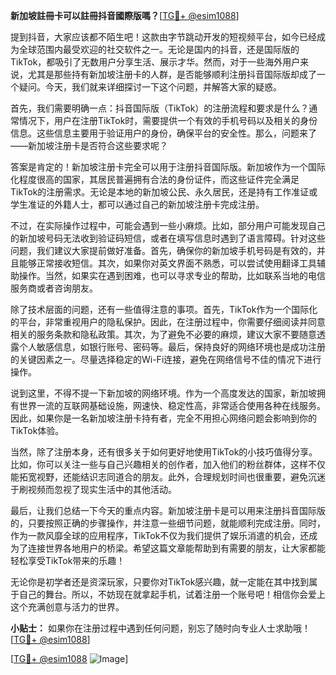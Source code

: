**新加坡註冊卡可以註冊抖音國際版嗎？**[[TG💪+ @esim1088](https://t.me/s/esim1088)]

提到抖音，大家应该都不陌生吧！这款由字节跳动开发的短视频平台，如今已经成为全球范围内最受欢迎的社交软件之一。无论是国内的抖音，还是国际版的TikTok，都吸引了无数用户分享生活、展示才华。然而，对于一些海外用户来说，尤其是那些持有新加坡注册卡的人群，是否能够顺利注册抖音国际版却成了一个疑问。今天，我们就来详细探讨一下这个问题，并解答大家的疑惑。

首先，我们需要明确一点：抖音国际版（TikTok）的注册流程和要求是什么？通常情况下，用户在注册TikTok时，需要提供一个有效的手机号码以及相关的身份信息。这些信息主要用于验证用户的身份，确保平台的安全性。那么，问题来了——新加坡注册卡是否符合这些要求呢？

答案是肯定的！新加坡注册卡完全可以用于注册抖音国际版。新加坡作为一个国际化程度很高的国家，其居民普遍拥有合法的身份证件，而这些证件完全满足TikTok的注册需求。无论是本地的新加坡公民、永久居民，还是持有工作准证或学生准证的外籍人士，都可以通过自己的新加坡注册卡完成注册。

不过，在实际操作过程中，可能会遇到一些小麻烦。比如，部分用户可能发现自己的新加坡号码无法收到验证码短信，或者在填写信息时遇到了语言障碍。针对这些问题，我们建议大家提前做好准备。首先，确保你的新加坡手机号码是有效的，并且能够正常接收短信。其次，如果你对英文界面不熟悉，可以尝试使用翻译工具辅助操作。当然，如果实在遇到困难，也可以寻求专业的帮助，比如联系当地的电信服务商或者咨询朋友。

除了技术层面的问题，还有一些值得注意的事项。首先，TikTok作为一个国际化的平台，非常重视用户的隐私保护。因此，在注册过程中，你需要仔细阅读并同意相关的服务条款和隐私政策。其次，为了避免不必要的麻烦，建议大家不要随意透露个人敏感信息，如银行账号、密码等。最后，保持良好的网络环境也是成功注册的关键因素之一。尽量选择稳定的Wi-Fi连接，避免在网络信号不佳的情况下进行操作。

说到这里，不得不提一下新加坡的网络环境。作为一个高度发达的国家，新加坡拥有世界一流的互联网基础设施，网速快、稳定性高，非常适合使用各种在线服务。因此，如果你是一名新加坡注册卡持有者，完全不用担心网络问题会影响到你的TikTok体验。

当然，除了注册本身，还有很多关于如何更好地使用TikTok的小技巧值得分享。比如，你可以关注一些与自己兴趣相关的创作者，加入他们的粉丝群体，这样不仅能拓宽视野，还能结识志同道合的朋友。此外，合理规划时间也很重要，避免沉迷于刷视频而忽视了现实生活中的其他活动。

最后，让我们总结一下今天的重点内容。新加坡注册卡是可以用来注册抖音国际版的，只要按照正确的步骤操作，并注意一些细节问题，就能顺利完成注册。同时，作为一款风靡全球的应用程序，TikTok不仅为我们提供了娱乐消遣的机会，还成为了连接世界各地用户的桥梁。希望这篇文章能帮助到有需要的朋友，让大家都能轻松享受TikTok带来的乐趣！

无论你是初学者还是资深玩家，只要你对TikTok感兴趣，就一定能在其中找到属于自己的舞台。所以，不妨现在就拿起手机，试着注册一个账号吧！相信你会爱上这个充满创意与活力的世界。

**小贴士：** 如果你在注册过程中遇到任何问题，别忘了随时向专业人士求助哦！[[TG💪+ @esim1088](https://t.me/s/esim1088)]

[[TG💪+ @esim1088](https://t.me/s/esim1088) ![Image](https://i.postimg.cc/4NQfJmqS/Snipaste-2025-05-13-00-14-12.png)]